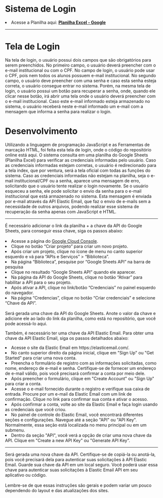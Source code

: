 # Sistema de Login
<li>Acesse a Planilha aqui: <a href="https://docs.google.com/spreadsheets/d/1Bz1yFGSxaLlvo6MNsiRdqcgNpDf7YbUS358S7lAV1-Y/edit?usp=sharing" target="_blank"><b>Planilha Excel - Google</b></a></li>
<hr>
<h1>Tela de Login</h1>
<p>Na tela de login, o usuário possui dois campos que são obrigatórios para serem preenchidos. No primeiro campo, o usuário deverá preencher com o e-mail institucional ou com o CPF. No campo de login, o usuário pode usar o CPF, pois nem todos os alunos possuem e-mail institucional. 
No segundo campo, o usuário deve preencher com uma senha e caso esta senha esteja correta, o usuário consegue entrar no sistema. Porém, na mesma tela de login, o usuário possui um botão para recuperar a senha, onde, quando ele clicar nesse botão, irá abrir uma tela onde o usuário deverá preencher com o e-mail institucional. Caso este e-mail informado esteja armazenado no sistema, o usuário receberá neste e-mail informado um e-mail com a mensagem que informa a senha para realizar o login.</p>

<h1>Desenvolvimento</h1>
<p>Utilizando a linguagem de programação JavaScript e as Ferramentas de marcação HTML, foi feita esta tela de login, onde o código do repositório online está aqui.
O sistema consulta em uma planilha do Google Sheets (Planilha Excel) para verificar as credenciais informadas pelo usuário. Caso as credenciais informadas estejam corretas, o usuário é redirecionado para a tela index, que por ventura, será a tela oficial com todas as funções do sistema. Caso as credenciais informadas não estejam na planilha, seja o e-mail institucional/CPF ou a senha, aparece uma mensagem de erro, solicitando que o usuário tente realizar o login novamente. 
Se o usuário esqueceu a senha, ele pode solicitar o envio da senha para o e-mail institucional que está armazenado no sistema. Esta mensagem é enviada por e-mail através da API Elastic Email, que faz o envio de e-mails sem a necessidade de outros arquivos, podendo realizar esse sistema de recuperação da senha apenas com JavaScript e HTML.</p>
<hr>
É necessário adicionar o link da planilha + a chave da API do Google Sheets, para conseguir essa chave, siga os passos abaixo: <br><br>
<li>Acesse a página do <a href="https://console.cloud.google.com/">Google Cloud Console</a>.</li>
<li>Clique no botão “Criar projeto” para criar um novo projeto.</li>
<li>Após criar um projeto, clique no ícone de menu no canto superior esquerdo e vá para “APIs e Serviços” > “Biblioteca”.</li>
<li>Na página “Biblioteca”, pesquise por “Google Sheets API” na barra de pesquisa</li>
<li>Clique no resultado “Google Sheets API” quando ele aparecer.</li>
<li>Na página da API do Google Sheets, clique no botão “Ativar” para habilitar a API para o seu projeto.</li>
<li>Após ativar a API, clique no link/botão “Credenciais” no painel esquerdo do navegador.</li>
<li>Na página “Credencias”, clique no botão “Criar credenciais” e selecione “Chave da API”.</li><br>
Será gerada uma chave da API do Google Sheets. Anote o valor da chave e adicione ele ao lado do link da planilha, como está no repositório, que você pode acessá-lo aqui.

Também, é necessário ter uma chave da API Elastic Email. Para obter uma chave da API Elastic Email, siga os passos detalhados abaixo:

<li>Acesse o site da Elastic Email em https://elasticemail.com/.</li>
<li>No canto superior direito da página inicial, clique em "Sign Up" ou "Get Started" para criar uma nova conta.</li>
<li>Preencha o formulário de registro com as informações solicitadas, como nome, endereço de e-mail e senha. Certifique-se de fornecer um endereço de e-mail válido, pois você precisará confirmar a conta por meio dele.</li>
<li>Após preencher o formulário, clique em "Create Account" ou "Sign Up" para criar a conta.</li>
<li>Acesse o e-mail fornecido durante o registro e verifique sua caixa de entrada. Procure por um e-mail da Elastic Email com um link de confirmação. Clique no link para confirmar sua conta e ativar o acesso.</li>
<li>Após confirmar a conta, volte ao site da Elastic Email e faça login usando as credenciais que você criou.</li>
<li>No painel de controle do Elastic Email, você encontrará diferentes seções e configurações. Navegue até a seção "API" ou "API Key". Normalmente, essa seção está localizada no menu principal ou em um submenu.</li>
<li>Dentro da seção "API", você verá a opção de criar uma nova chave da API. Clique em "Create a new API Key" ou "Generate API Key".</li>
<hr>
Será gerada uma nova chave da API. Certifique-se de copiá-la ou anotá-la, pois você precisará dela para autenticar suas solicitações à API Elastic Email.
Guarde sua chave da API em um local seguro. Você poderá usar essa chave para autenticar suas solicitações à Elastic Email API em seu aplicativo ou código. <br><br>Lembre-se de que essas instruções são gerais e podem variar um pouco dependendo do layout e das atualizações dos sites. 
</p>
